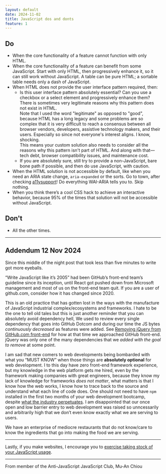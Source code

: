 ```yaml
---
layout: default
date: 2024-11-02
title: JavaScript dos and donts
feature: 1
---
```


## Do

- When the core functionality of a feature cannot function with only HTML.
- When the core functionality of a feature can benefit from some JavaScript. Start with only HTML, then progressively enhance it, so it can still work without JavaScript. A table can be pure HTML; a sortable table needs only a dash of JavaScript.
- When HTML does not provide the user interface pattern required, then:
    - Is this user interface pattern absolutely essential? Can you use a checkbox or a select element and progressively enhance them? There is sometimes very legitimate reasons why this pattern does not exist in HTML.   
    Note that I used the word "legitimate" as opposed to "good", because HTML has a long legacy and some problems are so complex that it is very difficult to reach a consensus between all browser vendors, developers, assistive technology makers, and their users. Especially so since not everyone's interest aligns. I know, shocking.   
    This means your custom solution also needs to consider all the reasons why this pattern isn't part of HTML. And along with that—tech debt, browser compatibility issues, and maintenance cost.
    - If you are absolutely sure, still try to provide a non-JavaScript, bare bone path if possible, and then do use JavaScript, with caution.
- When the HTML solution is not accessible by default, like when you need an ARIA state change, `aria-expanded` or the sorts. Go to town, after checking [a11ysupport](http://a11ysupport.io)! Do everything WAI-ARIA tells you to. Skip nothing.
- When you think there’s a cool CSS hack to achieve an interactive behavior, because 95% of the times that solution will not be accessible without JavaScript.

## Don't

- All the other times.

---

## Addendum 12 Nov 2024

Since this middle of the night post that took less than five minutes to write got more eyeballs.

“Write JavaScript like it’s 2005” had been GitHub’s front-end team’s guideline since its inception, until React got pushed down from Microsoft management and most of us on the front-end team quit. If you are a user of github.com, consider how it has changed since 2020. 

This is an old practice that has gotten lost in the ways with the manufacture of JavaScript industrial complex/ecosystems and frameworks. I hate to be the one to tell old tales but this is just another reminder that you can absolutely avoid dependency hell, We used to review every single dependency that goes into GitHub Dotcom and during our time the JS bytes *continuously decreased* as features were added. See [Removing jQuery from GitHub.com front-end](https://github.blog/engineering/engineering-principles/removing-jquery-from-github-front-end/) for how at that time we approached GitHub front-end. jQuery was only one of the many dependencies that we _added with the goal to remove_ at some point.

I am sad that new comers to web developments being bombarded with what you “MUST KNOW” when those things are **absolutely optional** for web development. I to this day have zero front-end framework experience, but my knowledge in the web platform gets me hired, even by the framework making companies with great engineers, because they know my lack of knowledge for frameworks _does not matter_, what matters is that I know how the web works, I know how to trace back to the source and understand what each line of code does. One should not need to have `npm` installed in the first two months of your web development bootcamp, despite [what the industry perpetuates](https://muan.co/notes/2024-11-07-mm). I am disappointed that our once open and low barrier entry to web development was raised so unncessarily and arbitrarily high that we don’t even know exactly what we are serving to users. 

We have an enterprise of mediocre restaurants that do not know/care to know the ingredients that go into making the food we are serving. 

---

Lastly, if you make websites, I encourage you to [exercise taking stock of your JavaScript usage](https://muan.co/notes/2024-11-11-uu).

---

From member of the Anti-JavaScript JavaScript Club,
Mu-An Chiou
